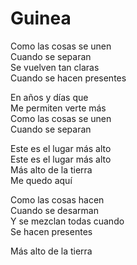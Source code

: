 # Guinea  

Como las cosas se unen  
Cuando se separan  
Se vuelven tan claras  
Cuando se hacen presentes  

En años y días que  
Me permiten verte más  
Como las cosas se unen  
Cuando se separan  

Este es el lugar más alto  
Este es el lugar más alto  
Más alto de la tierra  
Me quedo aquí  

Como las cosas hacen  
Cuando se desarman  
Y se mezclan todas cuando  
Se hacen presentes  

Más alto de la tierra  

